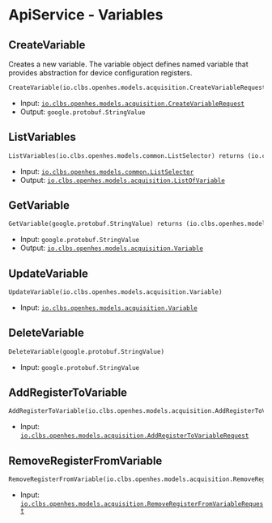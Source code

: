 # ApiService - Variables

## CreateVariable

Creates a new variable. The variable object defines named variable that provides abstraction for device configuration registers.

```proto
CreateVariable(io.clbs.openhes.models.acquisition.CreateVariableRequest) returns (google.protobuf.StringValue)
```

- Input: [`io.clbs.openhes.models.acquisition.CreateVariableRequest`](model-io-clbs-openhes-models-acquisition-createvariablerequest.md)
- Output: `google.protobuf.StringValue`

## ListVariables

```proto
ListVariables(io.clbs.openhes.models.common.ListSelector) returns (io.clbs.openhes.models.acquisition.ListOfVariable)
```

- Input: [`io.clbs.openhes.models.common.ListSelector`](model-io-clbs-openhes-models-common-listselector.md)
- Output: [`io.clbs.openhes.models.acquisition.ListOfVariable`](model-io-clbs-openhes-models-acquisition-listofvariable.md)

## GetVariable

```proto
GetVariable(google.protobuf.StringValue) returns (io.clbs.openhes.models.acquisition.Variable)
```

- Input: `google.protobuf.StringValue`
- Output: [`io.clbs.openhes.models.acquisition.Variable`](model-io-clbs-openhes-models-acquisition-variable.md)

## UpdateVariable

```proto
UpdateVariable(io.clbs.openhes.models.acquisition.Variable)
```

- Input: [`io.clbs.openhes.models.acquisition.Variable`](model-io-clbs-openhes-models-acquisition-variable.md)

## DeleteVariable

```proto
DeleteVariable(google.protobuf.StringValue)
```

- Input: `google.protobuf.StringValue`

## AddRegisterToVariable

```proto
AddRegisterToVariable(io.clbs.openhes.models.acquisition.AddRegisterToVariableRequest)
```

- Input: [`io.clbs.openhes.models.acquisition.AddRegisterToVariableRequest`](model-io-clbs-openhes-models-acquisition-addregistertovariablerequest.md)

## RemoveRegisterFromVariable

```proto
RemoveRegisterFromVariable(io.clbs.openhes.models.acquisition.RemoveRegisterFromVariableRequest)
```

- Input: [`io.clbs.openhes.models.acquisition.RemoveRegisterFromVariableRequest`](model-io-clbs-openhes-models-acquisition-removeregisterfromvariablerequest.md)

